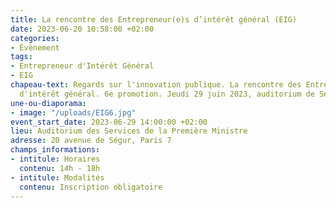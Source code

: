 ```yaml
---
title: La rencontre des Entrepreneur(e)s d’intérêt général (EIG)
date: 2023-06-20 10:58:00 +02:00
categories:
- Évènement
tags:
- Entrepreneur d'Intérêt Général
- EIG
chapeau-text: Regards sur l'innovation publique. La rencontre des Entrepreneur(e)s
  d'intérêt général. 6e promotion. Jeudi 29 juin 2023, auditorium de Ségur.
une-ou-diaporama:
- image: "/uploads/EIG6.jpg"
event_start_date: 2023-06-29 14:00:00 +02:00
lieu: Auditorium des Services de la Première Ministre
adresse: 20 avenue de Ségur, Paris 7
champs_informations:
- intitule: Horaires
  contenu: 14h - 18h
- intitule: Modalités
  contenu: Inscription obligatoire
---
```


